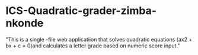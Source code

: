 # ICS-Quadratic-grader-zimba-nkonde
"This is a single -file web applicatiion that solves quadratic equations (ax2 + bx + c = 0)and calculates a letter grade based on numeric score input."

